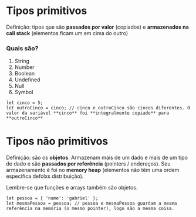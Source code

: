 
# Tipos primitivos

Definição: tipos que são **passados por valor** (copiados) e **armazenados na call stack** (elementos ficam um em cima do outro)

### Quais são?
1. String
2. Number
3. Boolean
4. Undefined
5. Null
6. Symbol

```
let cinco = 5;
let outroCinco = cinco; // cinco e outroCinco são cincos diferentes. O valor da variável **cinco** foi **integralmente copiado** para **outroCinco**
```

# Tipos não primitivos

Definição: são os **objetos**. Armazenam mais de um dado e mais de um tipo de dado e são **passados por referência** (pointers / endereços).
Seu armazenamento é foi no **memory heap** (elementos não têm uma ordem específica defolxs distribuição).

Lembre-se que funções e arrays também são objetos.

```
let pessoa = { 'name': 'gabriel' };
let mesmaPessoa = pessoa; // pessoa e mesmaPessoa guardam a mesma referência na memória (o mesmo pointer), logo são a mesma coisa.
```
